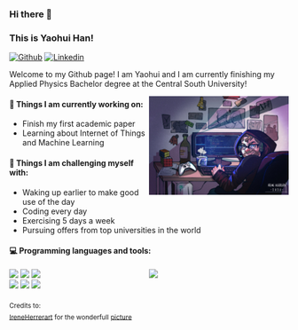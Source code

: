 ### Hi there 👋 
### This is Yaohui Han!
 
[![Github](https://img.shields.io/badge/-Github-000?style=flat&logo=Github&logoColor=white)](https://github.com/Han-0107)
[![Linkedin](https://img.shields.io/badge/-LinkedIn-blue?style=flat&logo=Linkedin&logoColor=white)](https://www.linkedin.com/in/yaohui-han-74296729a/)
 
Welcome to my Github page! I am Yaohui and I am currently finishing my Applied Physics Bachelor degree at the Central South University!  
 
<img align="right" alt="img" src="https://github.com/FernandoRoldan93/FernandoRoldan93/blob/master/cover_image.jpg" width="50%" height="auto" />
 
 
#### 🌱 Things I am currently working on: 
- Finish my first academic paper  
- Learning about Internet of Things and Machine Learning 
 
#### :muscle: Things I am challenging myself with:
- Waking up earlier to make good use of the day
- Coding every day
- Exercising 5 days a week
- Pursuing offers from top universities in the world
 
#### :computer: Programming languages and tools: 
<p>
	<img width="50%" align="right" src="https://github-readme-stats.vercel.app/api?username=Han-0107&show_icons=true&hide_border=true" />
 
<code><img width="10%" src="https://www.vectorlogo.zone/logos/python/python-ar21.svg"></code>
<code><img width="10%" src="https://www.vectorlogo.zone/logos/jupyter/jupyter-ar21.svg"></code>
<code><img width="10%" src="https://www.vectorlogo.zone/logos/pytorch/pytorch-ar21.svg"></code>
<br />
<code><img width="10%" src="https://www.vectorlogo.zone/logos/jetbrains/jetbrains-ar21.svg"></code>
<code><img width="10%" src="https://www.vectorlogo.zone/logos/visualstudio_code/visualstudio_code-ar21.svg"></code>
<code><img width="10%" src="https://www.vectorlogo.zone/logos/vim/vim-ar21.svg"></code>
<br />
</p>
 
<sub>Credits to: <br/>[IreneHerrerart](https://www.artstation.com/ireneherrera) for the wonderfull [picture](https://github.com/FernandoRoldan93/FernandoRoldan93/blob/master/cover_image.jpg)</sub>
